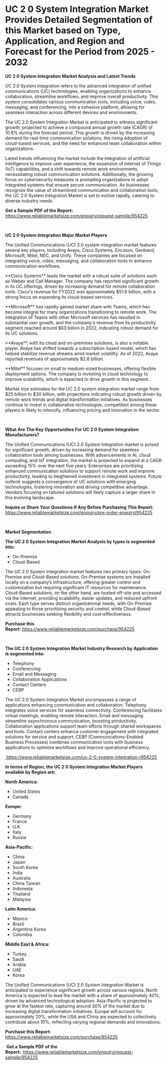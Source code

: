 <p><h1>UC 2 0 System Integration Market Provides Detailed Segmentation of this Market based on Type, Application, and Region and Forecast for the Period from 2025 - 2032</h1></p><p><strong>UC 2 0 System Integration Market Analysis and Latest Trends</strong></p>
<p><p>UC 2.0 System Integration refers to the advanced integration of unified communications (UC) technologies, enabling organizations to enhance collaboration, streamline workflows, and improve overall productivity. This system consolidates various communication tools, including voice, video, messaging, and conferencing, into a cohesive platform, allowing for seamless interaction across different devices and environments.</p><p>The UC 2.0 System Integration Market is anticipated to witness significant growth, projected to achieve a compound annual growth rate (CAGR) of 10.8% during the forecast period. This growth is driven by the increasing demand for real-time communication solutions, the rising adoption of cloud-based services, and the need for enhanced team collaboration within organizations. </p><p>Latest trends influencing the market include the integration of artificial intelligence to improve user experience, the expansion of Internet of Things (IoT) capabilities, and a shift towards remote work environments, necessitating robust communication solutions. Additionally, the growing focus on cybersecurity measures is prompting organizations to adopt integrated systems that ensure secure communication. As businesses recognize the value of streamlined communication and collaboration tools, the UC 2.0 System Integration Market is set to evolve rapidly, catering to diverse industry needs.</p></p>
<p><strong>Get a Sample PDF of the Report:&nbsp;</strong> <a href="https://www.reliablemarketsize.com/enquiry/request-sample/954225?utm_campaign=2453&utm_medium=2&utm_source=Github&utm_content=ia&utm_term=18042025&utm_id=uc-2-0-system-integration">https://www.reliablemarketsize.com/enquiry/request-sample/954225</a></p>
<p>&nbsp;</p>
<p><strong>UC 2 0 System Integration Major Market Players</strong></p>
<p><p>The Unified Communications (UC) 2.0 system integration market features several key players, including Avaya, Cisco Systems, Ericsson, Genband, Microsoft, Mitel, NEC, and Unify. These companies are focused on integrating voice, video, messaging, and collaboration tools to enhance communication workflows.</p><p>**Cisco Systems** leads the market with a robust suite of solutions such as Webex and Call Manager. The company has reported significant growth in its UC offerings, driven by increasing demand for remote collaboration tools. Cisco's revenue for FY2022 was approximately $51.6 billion, with a strong focus on expanding its cloud-based services.</p><p>**Microsoft** has rapidly gained market share with Teams, which has become integral for many organizations transitioning to remote work. The integration of Teams with other Microsoft services has resulted in substantial user growth, and the company's revenue from its productivity segment reached around $63 billion in 2022, indicating robust demand for its UC solutions.</p><p>**Avaya**, with its cloud and on-premises solutions, is also a notable player. Avaya has shifted towards a subscription-based model, which has helped stabilize revenue streams amid market volatility. As of 2022, Avaya reported revenues of approximately $2.8 billion.</p><p>**Mitel** focuses on small to medium-sized businesses, offering flexible deployment options. The company is investing in cloud technology to improve scalability, which is expected to drive growth in this segment.</p><p>Market size estimates for the UC 2.0 system integration market range from $25 billion to $30 billion, with projections indicating robust growth driven by remote work trends and digital transformation initiatives. As businesses continue to invest in collaborative technologies, competition among these players is likely to intensify, influencing pricing and innovation in the sector.</p></p>
<p>&nbsp;</p>
<p><strong>What Are The Key Opportunities For UC 2 0 System Integration Manufacturers?</strong></p>
<p><p>The Unified Communications (UC) 2.0 System Integration market is poised for significant growth, driven by increasing demand for seamless collaboration tools among businesses. With advancements in AI, cloud computing, and IoT integration, the market is projected to expand at a CAGR exceeding 15% over the next five years. Enterprises are prioritizing enhanced communication solutions to support remote work and improve productivity, leading to heightened investment in integrated systems. Future outlook suggests a convergence of UC solutions with emerging technologies, fostering innovation and driving competitive advantage. Vendors focusing on tailored solutions will likely capture a larger share in this evolving landscape.</p></p>
<p><strong>Inquire or Share Your Questions If Any Before Purchasing This Report:</strong> <a href="https://www.reliablemarketsize.com/enquiry/pre-order-enquiry/954225?utm_campaign=2453&utm_medium=2&utm_source=Github&utm_content=ia&utm_term=18042025&utm_id=uc-2-0-system-integration">https://www.reliablemarketsize.com/enquiry/pre-order-enquiry/954225</a></p>
<p>&nbsp;</p>
<p><strong>Market Segmentation</strong></p>
<p><strong>The UC 2 0 System Integration Market Analysis by types is segmented into:</strong></p>
<p><ul><li>On-Premise</li><li>Cloud-Based</li></ul></p>
<p><p>The UC 2.0 System Integration market features two primary types: On-Premise and Cloud-Based solutions. On-Premise systems are installed locally on a company’s infrastructure, offering greater control and customization but requiring significant IT resources for maintenance. Cloud-Based solutions, on the other hand, are hosted off-site and accessed via the internet, providing scalability, easier updates, and reduced upfront costs. Each type serves distinct organizational needs, with On-Premise appealing to those prioritizing security and control, while Cloud-Based attracts businesses seeking flexibility and cost-effectiveness.</p></p>
<p><strong>Purchase this Report:&nbsp;</strong><a href="https://www.reliablemarketsize.com/purchase/954225?utm_campaign=2453&utm_medium=2&utm_source=Github&utm_content=ia&utm_term=18042025&utm_id=uc-2-0-system-integration">https://www.reliablemarketsize.com/purchase/954225</a></p>
<p>&nbsp;</p>
<p><strong>The UC 2 0 System Integration Market Industry Research by Application is segmented into:</strong></p>
<p><ul><li>Telephony</li><li>Conferencing</li><li>Email and Messaging</li><li>Collaboration Applications</li><li>Contact Centers</li><li>CEBP</li></ul></p>
<p><p>The UC 2.0 System Integration Market encompasses a range of applications enhancing communication and collaboration. Telephony integrates voice services for seamless connectivity. Conferencing facilitates virtual meetings, enabling remote interaction. Email and messaging streamline asynchronous communication, boosting productivity. Collaboration applications support team efforts through shared workspaces and tools. Contact centers enhance customer engagement with integrated solutions for service and support. CEBP (Communications-Enabled Business Processes) combines communication tools with business applications to optimize workflows and improve operational efficiency.</p></p>
<p><a href="https://www.reliablemarketsize.com/uc-2-0-system-integration-r954225?utm_campaign=2453&utm_medium=2&utm_source=Github&utm_content=ia&utm_term=18042025&utm_id=uc-2-0-system-integration">&nbsp;https://www.reliablemarketsize.com/uc-2-0-system-integration-r954225</a></p>
<p><strong>In terms of Region, the UC 2 0 System Integration Market Players available by Region are:</strong></p>
<p>
    <p> <strong> North America: </strong>
        <ul>
            <li>United States</li>
            <li>Canada</li>
        </ul>
        </p> 
    <p> <strong> Europe: </strong>
        <ul>
            <li>Germany</li>
            <li>France</li>
            <li>U.K.</li>
            <li>Italy</li>
            <li>Russia</li>
        </ul>
        </p> 
    <p> <strong> Asia-Pacific: </strong>
        <ul>
            <li>China</li>
            <li>Japan</li>
            <li>South Korea</li>
            <li>India</li>
            <li>Australia</li>
            <li>China Taiwan</li>
            <li>Indonesia</li>
            <li>Thailand</li>
            <li>Malaysia</li>
        </ul>
        </p> 
    <p> <strong> Latin America: </strong>
        <ul>
            <li>Mexico</li>
            <li>Brazil</li>
            <li>Argentina Korea</li>
            <li>Colombia</li>
        </ul>
        </p> 
    <p> <strong> Middle East & Africa: </strong>
        <ul>
            <li>Turkey</li>
            <li>Saudi</li>
            <li>Arabia</li>
            <li>UAE</li>
            <li>Korea</li>
        </ul>
    </p>
    </p>
<p><p>The Unified Communications (UC) 2.0 System Integration Market is anticipated to experience significant growth across various regions. North America is expected to lead the market with a share of approximately 40%, driven by advanced technological adoption. Asia-Pacific is projected to grow at the fastest rate, capturing around 30% of the market due to increasing digital transformation initiatives. Europe will account for approximately 20%, while the USA and China are expected to collectively contribute about 10%, reflecting varying regional demands and innovations.</p></p>
<p><strong>Purchase this Report: </strong><a href="https://www.reliablemarketsize.com/purchase/954225?utm_campaign=2453&utm_medium=2&utm_source=Github&utm_content=ia&utm_term=18042025&utm_id=uc-2-0-system-integration">https://www.reliablemarketsize.com/purchase/954225</a></p>
<p>&nbsp;<strong>Get a Sample PDF of the Report:&nbsp;&nbsp;</strong><a href="https://www.reliablemarketsize.com/enquiry/request-sample/954225?utm_campaign=2453&utm_medium=2&utm_source=Github&utm_content=ia&utm_term=18042025&utm_id=uc-2-0-system-integration">https://www.reliablemarketsize.com/enquiry/request-sample/954225</a></p>
<p><strong></strong></p>
<p><p></p><p></p><p></p></p>